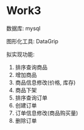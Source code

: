 # Work3

数据库: mysql

图形化工具: DataGrip

拟实现功能: 
1. 排序查询商品
2. 增加商品
3. 商品信息修改(价格, 库存)
4. 商品下架
5. 排序查询订单
6. 创建订单
7. 订单信息修改(商品购买量)
8. 删除订单
